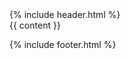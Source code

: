 <!DOCTYPE html>
<html lang="az">
<head>
  <meta charset="UTF-8">
  <meta name="viewport" content="width=device-width, initial-scale=1.0">
  <title>{{ page.title }} | {{ site.title }}</title>
  <link rel="stylesheet" href="/assets/css/style.css">
</head>
<body>
  {% include header.html %}

  <main class="container mx-auto px-4 my-3">
    {{ content }} 
  </main>
  
  {% include footer.html %}
</body>
</html>